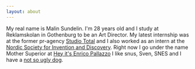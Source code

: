 ```yaml
---
layout: about
---
```

My real name is Malin Sundelin. I'm 28 years old and I study at Reklamskolan in Gothenburg to be an Art Director. My latest internship was at the former pr-agency [Studio Total](http://en.wikipedia.org/wiki/Studio_Total) and I also worked as an intern at the [Nordic Society for Invention and Discovery](http://www.nordicinvention.com/). Right now I go under the name Mother Superior at [Hey it's Enrico Pallazzo](http://www.heyitsenricopallazzo.se/ ) I like snus, Sven, SNES and I have a [not so ugly dog](/static/bengan.jpg).
